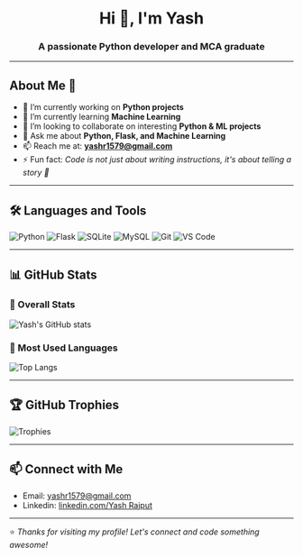 <h1 align="center">Hi 👋, I'm Yash</h1>
<h3 align="center">A passionate Python developer and MCA graduate</h3>

---

## About Me 🎯

- 🔭 I’m currently working on **Python projects**
- 🌱 I’m currently learning **Machine Learning**
- 👯 I’m looking to collaborate on interesting **Python & ML projects**
- 💬 Ask me about **Python, Flask, and Machine Learning**
- 📫 Reach me at: **yashr1579@gmail.com**
- ⚡ Fun fact: *Code is not just about writing instructions, it's about telling a story 🎫*

---

## 🛠️ Languages and Tools

![Python](https://img.shields.io/badge/-Python-333333?style=flat&logo=python)
![Flask](https://img.shields.io/badge/-Flask-333333?style=flat&logo=windowsterminal)
![SQLite](https://img.shields.io/badge/-SQLite-333333?style=flat&logo=sqlite)
![MySQL](https://img.shields.io/badge/-MySQL-333333?style=flat&logo=mysql)
![Git](https://img.shields.io/badge/-Git-333333?style=flat&logo=git)
![VS Code](https://img.shields.io/badge/-VSCode-333333?style=flat&logo=visualstudiocode)

---

## 📊 GitHub Stats

### 🔹 Overall Stats
![Yash's GitHub stats](https://github-readme-stats.vercel.app/api?username=your-github-username&show_icons=true&hide=issues&count_private=true&theme=tokyonight)

### 🔹 Most Used Languages
![Top Langs](https://github-readme-stats.vercel.app/api/top-langs/?username=your-github-username&layout=compact&theme=tokyonight&langs_count=6)

---

## 🏆 GitHub Trophies

![Trophies](https://github-profile-trophy.vercel.app/?username=your-github-username&theme=tokyonight&no-frame=true&column=4)

---

## 📫 Connect with Me

- Email: yashr1579@gmail.com  
- Linkedin: [linkedin.com/Yash Rajput]((https://www.linkedin.com/in/yash-rajput-275a12263/))

---

⭐ *Thanks for visiting my profile! Let's connect and code something awesome!*
